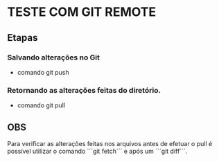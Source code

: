 # TESTE COM GIT REMOTE

## Etapas

### Salvando alterações no Git
* comando git push 

### Retornando as alterações feitas do diretório.
* comando git pull

## OBS
 Para verificar as alterações feitas nos arquivos antes de efetuar o pull
 é possível utilizar o comando  ´´´git fetch´´´ e após um ´´´git diff´´´.